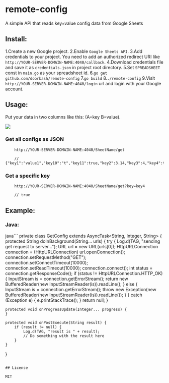 # remote-config
A simple API that reads key=value config data from Google Sheets

## Install:

1.Create a new Google project. 
2.Enable `Google Sheets API`.
3.Add credentials to your project.
    You need to add an authorized redirect URI like `http://YOUR-SERVER-DOMAIN-NAME:4040/callback`.
4.Download credentials file and save it as `credentials.json` in project root directory.
5.Set `SPREADSHEET` const in `main.go` as your spreadsheet id.
6.`go get github.com/doorbash/remote-config`
7.`go build`
8.`./remote-config`
9.Visit `http://YOUR-SERVER-DOMAIN-NAME:4040/login` url and login with your Google account.

## Usage:

Put your data in two columns like this: (A=key B=value).

<img src="https://github.com/doorbash/pm2-web/blob/master/screenshot.png?raw=true" />

### Get all configs as JSON

```
    http://YOUR-SERVER-DOMAIN-NAME:4040/SheetName/get

    // {"key1":"value1","key10":"t","key11":true,"key2":3.14,"key3":4,"key4":true,"key5":0,"key6":1,"key7":"","key8":null,"key9":"\"true\""}
```

### Get a specific key

```
    http://YOUR-SERVER-DOMAIN-NAME:4040/SheetName/get?key=key4
    
    // true
```

## Example:

### Java:

java```
private class GetConfig extends AsyncTask<String, Integer, String> {
    protected String doInBackground(String... urls) {
        try {
            Log.d(TAG, "sending get request to server...");
            URL url = new URL(urls[0]);
            HttpURLConnection connection = (HttpURLConnection) url.openConnection();
            connection.setRequestMethod("GET");
            connection.setConnectTimeout(10000);
            connection.setReadTimeout(10000);
            connection.connect();
            int status = connection.getResponseCode();
            if (status != HttpURLConnection.HTTP_OK) {
                InputStream is = connection.getErrorStream();
                return new BufferedReader(new InputStreamReader(is)).readLine();
            } else {
                InputStream is = connection.getErrorStream();
                throw new Exception(new BufferedReader(new InputStreamReader(is)).readLine());
            }
        } catch (Exception e) {
            e.printStackTrace();
        }
        return null;
    }

    protected void onProgressUpdate(Integer... progress) {
    }

    protected void onPostExecute(String result) {
        if (result != null) {
            Log.d(TAG, "result is " + result);
            // Do something with the result here
        }
    }
}
```

## License

MIT